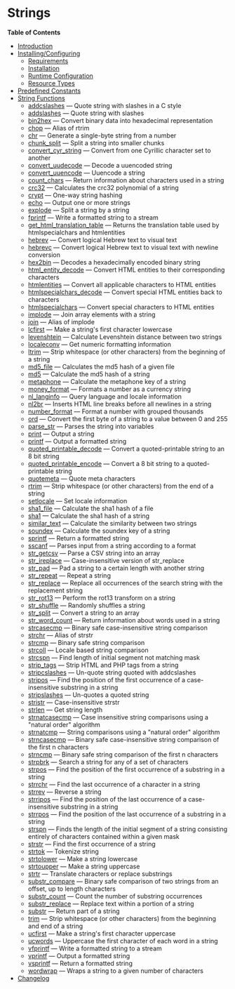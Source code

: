 Strings
=======

**Table of Contents**

-   [Introduction](/intro/strings.html)
-   [Installing/Configuring](/strings/setup.html)
    -   [Requirements](/strings/setup.html#Requirements)
    -   [Installation](/strings/setup.html#Installation)
    -   [Runtime
        Configuration](/strings/setup.html#Runtime%20Configuration)
    -   [Resource Types](/strings/setup.html#Resource%20Types)
-   [Predefined Constants](/string/constants.html)
-   [String Functions](/ref/strings.html)
    -   [addcslashes](/ref/strings.html#addcslashes) — Quote string with
        slashes in a C style
    -   [addslashes](/ref/strings.html#addslashes) — Quote string with
        slashes
    -   [bin2hex](/ref/strings.html#bin2hex) — Convert binary data into
        hexadecimal representation
    -   [chop](/ref/strings.html#chop) — Alias of rtrim
    -   [chr](/ref/strings.html#chr) — Generate a single-byte string
        from a number
    -   [chunk\_split](/ref/strings.html#chunk_split) — Split a string
        into smaller chunks
    -   [convert\_cyr\_string](/ref/strings.html#convert_cyr_string) —
        Convert from one Cyrillic character set to another
    -   [convert\_uudecode](/ref/strings.html#convert_uudecode) — Decode
        a uuencoded string
    -   [convert\_uuencode](/ref/strings.html#convert_uuencode) —
        Uuencode a string
    -   [count\_chars](/ref/strings.html#count_chars) — Return
        information about characters used in a string
    -   [crc32](/ref/strings.html#crc32) — Calculates the crc32
        polynomial of a string
    -   [crypt](/ref/strings.html#crypt) — One-way string hashing
    -   [echo](/ref/strings.html#echo) — Output one or more strings
    -   [explode](/ref/strings.html#explode) — Split a string by a
        string
    -   [fprintf](/ref/strings.html#fprintf) — Write a formatted string
        to a stream
    -   [get\_html\_translation\_table](/ref/strings.html#get_html_translation_table)
        — Returns the translation table used by htmlspecialchars and
        htmlentities
    -   [hebrev](/ref/strings.html#hebrev) — Convert logical Hebrew text
        to visual text
    -   [hebrevc](/ref/strings.html#hebrevc) — Convert logical Hebrew
        text to visual text with newline conversion
    -   [hex2bin](/ref/strings.html#hex2bin) — Decodes a hexadecimally
        encoded binary string
    -   [html\_entity\_decode](/ref/strings.html#html_entity_decode) —
        Convert HTML entities to their corresponding characters
    -   [htmlentities](/ref/strings.html#htmlentities) — Convert all
        applicable characters to HTML entities
    -   [htmlspecialchars\_decode](/ref/strings.html#htmlspecialchars_decode)
        — Convert special HTML entities back to characters
    -   [htmlspecialchars](/ref/strings.html#htmlspecialchars) — Convert
        special characters to HTML entities
    -   [implode](/ref/strings.html#implode) — Join array elements with
        a string
    -   [join](/ref/strings.html#join) — Alias of implode
    -   [lcfirst](/ref/strings.html#lcfirst) — Make a string's first
        character lowercase
    -   [levenshtein](/ref/strings.html#levenshtein) — Calculate
        Levenshtein distance between two strings
    -   [localeconv](/ref/strings.html#localeconv) — Get numeric
        formatting information
    -   [ltrim](/ref/strings.html#ltrim) — Strip whitespace (or other
        characters) from the beginning of a string
    -   [md5\_file](/ref/strings.html#md5_file) — Calculates the md5
        hash of a given file
    -   [md5](/ref/strings.html#md5) — Calculate the md5 hash of a
        string
    -   [metaphone](/ref/strings.html#metaphone) — Calculate the
        metaphone key of a string
    -   [money\_format](/ref/strings.html#money_format) — Formats a
        number as a currency string
    -   [nl\_langinfo](/ref/strings.html#nl_langinfo) — Query language
        and locale information
    -   [nl2br](/ref/strings.html#nl2br) — Inserts HTML line breaks
        before all newlines in a string
    -   [number\_format](/ref/strings.html#number_format) — Format a
        number with grouped thousands
    -   [ord](/ref/strings.html#ord) — Convert the first byte of a
        string to a value between 0 and 255
    -   [parse\_str](/ref/strings.html#parse_str) — Parses the string
        into variables
    -   [print](/ref/strings.html#print) — Output a string
    -   [printf](/ref/strings.html#printf) — Output a formatted string
    -   [quoted\_printable\_decode](/ref/strings.html#quoted_printable_decode)
        — Convert a quoted-printable string to an 8 bit string
    -   [quoted\_printable\_encode](/ref/strings.html#quoted_printable_encode)
        — Convert a 8 bit string to a quoted-printable string
    -   [quotemeta](/ref/strings.html#quotemeta) — Quote meta characters
    -   [rtrim](/ref/strings.html#rtrim) — Strip whitespace (or other
        characters) from the end of a string
    -   [setlocale](/ref/strings.html#setlocale) — Set locale
        information
    -   [sha1\_file](/ref/strings.html#sha1_file) — Calculate the sha1
        hash of a file
    -   [sha1](/ref/strings.html#sha1) — Calculate the sha1 hash of a
        string
    -   [similar\_text](/ref/strings.html#similar_text) — Calculate the
        similarity between two strings
    -   [soundex](/ref/strings.html#soundex) — Calculate the soundex key
        of a string
    -   [sprintf](/ref/strings.html#sprintf) — Return a formatted string
    -   [sscanf](/ref/strings.html#sscanf) — Parses input from a string
        according to a format
    -   [str\_getcsv](/ref/strings.html#str_getcsv) — Parse a CSV string
        into an array
    -   [str\_ireplace](/ref/strings.html#str_ireplace) —
        Case-insensitive version of str\_replace
    -   [str\_pad](/ref/strings.html#str_pad) — Pad a string to a
        certain length with another string
    -   [str\_repeat](/ref/strings.html#str_repeat) — Repeat a string
    -   [str\_replace](/ref/strings.html#str_replace) — Replace all
        occurrences of the search string with the replacement string
    -   [str\_rot13](/ref/strings.html#str_rot13) — Perform the rot13
        transform on a string
    -   [str\_shuffle](/ref/strings.html#str_shuffle) — Randomly
        shuffles a string
    -   [str\_split](/ref/strings.html#str_split) — Convert a string to
        an array
    -   [str\_word\_count](/ref/strings.html#str_word_count) — Return
        information about words used in a string
    -   [strcasecmp](/ref/strings.html#strcasecmp) — Binary safe
        case-insensitive string comparison
    -   [strchr](/ref/strings.html#strchr) — Alias of strstr
    -   [strcmp](/ref/strings.html#strcmp) — Binary safe string
        comparison
    -   [strcoll](/ref/strings.html#strcoll) — Locale based string
        comparison
    -   [strcspn](/ref/strings.html#strcspn) — Find length of initial
        segment not matching mask
    -   [strip\_tags](/ref/strings.html#strip_tags) — Strip HTML and PHP
        tags from a string
    -   [stripcslashes](/ref/strings.html#stripcslashes) — Un-quote
        string quoted with addcslashes
    -   [stripos](/ref/strings.html#stripos) — Find the position of the
        first occurrence of a case-insensitive substring in a string
    -   [stripslashes](/ref/strings.html#stripslashes) — Un-quotes a
        quoted string
    -   [stristr](/ref/strings.html#stristr) — Case-insensitive strstr
    -   [strlen](/ref/strings.html#strlen) — Get string length
    -   [strnatcasecmp](/ref/strings.html#strnatcasecmp) — Case
        insensitive string comparisons using a "natural order" algorithm
    -   [strnatcmp](/ref/strings.html#strnatcmp) — String comparisons
        using a "natural order" algorithm
    -   [strncasecmp](/ref/strings.html#strncasecmp) — Binary safe
        case-insensitive string comparison of the first n characters
    -   [strncmp](/ref/strings.html#strncmp) — Binary safe string
        comparison of the first n characters
    -   [strpbrk](/ref/strings.html#strpbrk) — Search a string for any
        of a set of characters
    -   [strpos](/ref/strings.html#strpos) — Find the position of the
        first occurrence of a substring in a string
    -   [strrchr](/ref/strings.html#strrchr) — Find the last occurrence
        of a character in a string
    -   [strrev](/ref/strings.html#strrev) — Reverse a string
    -   [strripos](/ref/strings.html#strripos) — Find the position of
        the last occurrence of a case-insensitive substring in a string
    -   [strrpos](/ref/strings.html#strrpos) — Find the position of the
        last occurrence of a substring in a string
    -   [strspn](/ref/strings.html#strspn) — Finds the length of the
        initial segment of a string consisting entirely of characters
        contained within a given mask
    -   [strstr](/ref/strings.html#strstr) — Find the first occurrence
        of a string
    -   [strtok](/ref/strings.html#strtok) — Tokenize string
    -   [strtolower](/ref/strings.html#strtolower) — Make a string
        lowercase
    -   [strtoupper](/ref/strings.html#strtoupper) — Make a string
        uppercase
    -   [strtr](/ref/strings.html#strtr) — Translate characters or
        replace substrings
    -   [substr\_compare](/ref/strings.html#substr_compare) — Binary
        safe comparison of two strings from an offset, up to length
        characters
    -   [substr\_count](/ref/strings.html#substr_count) — Count the
        number of substring occurrences
    -   [substr\_replace](/ref/strings.html#substr_replace) — Replace
        text within a portion of a string
    -   [substr](/ref/strings.html#substr) — Return part of a string
    -   [trim](/ref/strings.html#trim) — Strip whitespace (or other
        characters) from the beginning and end of a string
    -   [ucfirst](/ref/strings.html#ucfirst) — Make a string's first
        character uppercase
    -   [ucwords](/ref/strings.html#ucwords) — Uppercase the first
        character of each word in a string
    -   [vfprintf](/ref/strings.html#vfprintf) — Write a formatted
        string to a stream
    -   [vprintf](/ref/strings.html#vprintf) — Output a formatted string
    -   [vsprintf](/ref/strings.html#vsprintf) — Return a formatted
        string
    -   [wordwrap](/ref/strings.html#wordwrap) — Wraps a string to a
        given number of characters
-   [Changelog](/changelog/strings.html)
